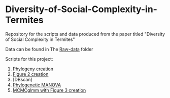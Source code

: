# Diversity-of-Social-Complexity-in-Termites
Repository for the scripts and data produced from the paper titled "Diversity of Social Complexity in Termites"

Data can be found in The [Raw-data]() folder

Scripts for this project:

1) [Phylogeny creation](https://github.com/lewisrevely/Diversity-of-Social-Complexity-in-Termites/blob/main/Tree_creation.md)
2) [Figure 2 creation](https://github.com/lewisrevely/Diversity-of-Social-Complexity-in-Termites/blob/main/Figure_2_creation.md)
3) [DBscan]
4) [Phylogenetic MANOVA](https://github.com/lewisrevely/Diversity-of-Social-Complexity-in-Termites/blob/main/Phylogenetic_MANOVA.md)
5) [MCMCglmm with Figure 3 creation]()
